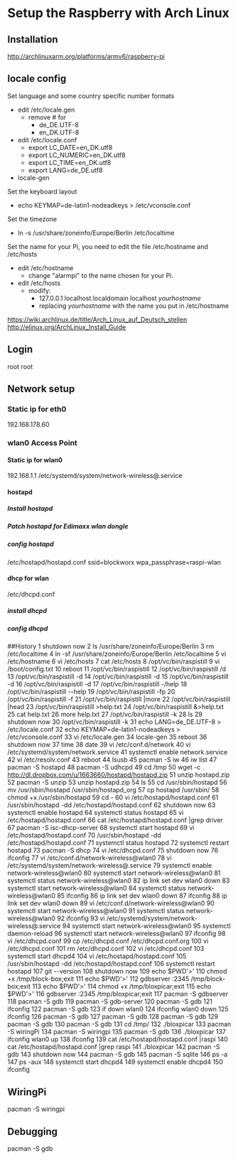 # Setup the Raspberry with Arch Linux
## Installation
<http://archlinuxarm.org/platforms/armv6/raspberry-pi>
## locale config
Set language and some country specific number formats

- edit /etc/locale.gen
    - remove # for
		- de_DE.UTF-8
		- en_DK.UTF-8 
- edit /etc/locale.conf
    - export LC_DATE=en_DK.utf8
    - export LC_NUMERIC=en_DK.utf8
    - export LC_TIME=en_DK.utf8
    - export LANG=de_DE.utf8
- locale-gen

Set the keyboard layout

- echo KEYMAP=de-latin1-nodeadkeys > /etc/vconsole.conf

Set the timezone

- ln -s /usr/share/zoneinfo/Europe/Berlin /etc/localtime

Set the name for your Pi, you need to edit the file /etc/hostname and /etc/hosts 

- edit /etc/hostname 
	- change "alarmpi" to the name chosen for your Pi. 
- edit /etc/hosts
	- modify:
		- 127.0.0.1 localhost.localdomain localhost *yourhostname*
		- replacing *yourhostname* with the name you put in /etc/hostname

<https://wiki.archlinux.de/title/Arch_Linux_auf_Deutsch_stellen>
<http://elinux.org/ArchLinux_Install_Guide>
## Login
root
root
## Network setup
### Static ip for eth0
192.168.178.60
### wlan0 Access Point
#### Static ip for wlan0
192.168.1.1
/etc/systemd/system/network-wireless@.service
#### hostapd
##### Install hostapd
##### Patch hostapd for Edimaxx wlan dongle
##### config hostapd
/etc/hostapd/hostapd.conf
ssid=blockworx
wpa_passphrase=raspi-wlan
#### dhcp for wlan
/etc/dhcpd.conf
##### install dhcpd
##### config dhcpd

##History
    1  shutdown now
    2  ls /usr/share/zoneinfo/Europe/Berlin 
    3  rm /etc/localtime 
    4  ln -sf /usr/share/zoneinfo/Europe/Berlin  /etc/localtime
    5  vi /etc/hostname 
    6  vi /etc/hosts
    7  cat /etc/hosts
    8  /opt/vc/bin/raspistill 
    9  vi /boot/config.txt 
   10  reboot
   11  /opt/vc/bin/raspistill 
   12  /opt/vc/bin/raspistill /d
   13  /opt/vc/bin/raspistill -d
   14  /opt/vc/bin/raspistill -d
   15  /opt/vc/bin/raspistill -d
   16  /opt/vc/bin/raspistill -d
   17  /opt/vc/bin/raspistill -/help
   18  /opt/vc/bin/raspistill --help
   19  /opt/vc/bin/raspistill -fp
   20  /opt/vc/bin/raspistill -f
   21  /opt/vc/bin/raspistill |more
   22  /opt/vc/bin/raspistill |head
   23  /opt/vc/bin/raspistill >help.txt
   24  /opt/vc/bin/raspistill &>help.txt
   25  cat help.txt 
   26  more help.txt 
   27  /opt/vc/bin/raspistill -k
   28  ls
   29  shutdown now
   30  /opt/vc/bin/raspistill -k
   31  echo LANG=de_DE.UTF-8 > /etc/locale.conf
   32  echo KEYMAP=de-latin1-nodeadkeys > /etc/vconsole.conf
   33  vi /etc/locale.gen 
   34  locale-gen 
   35  reboot
   36  shutdown now
   37  time
   38  date
   39  vi /etc/conf.d/network
   40  vi /etc/systemd/system/network.service
   41  systemctl enable network.service
   42  vi /etc/resolv.conf 
   43  reboot
   44  lsusb
   45  pacman -S iw
   46  iw list
   47  pacman -S hostapd
   48  pacman -S udhcpd
   49  cd /tmp
   50  wget -c http://dl.dropbox.com/u/1663660/hostapd/hostapd.zip
   51  unzip hostapd.zip 
   52  pacman -S unzip
   53  unzip hostapd.zip 
   54  ls
   55  cd /usr/sbin/hostapd
   56  mv /usr/sbin/hostapd /usr/sbin/hostapd_org
   57  cp hostapd /usr/sbin/
   58  chmod +x /usr/sbin/hostapd
   59  cd -
   60  vi /etc/hostapd/hostapd.conf 
   61  /usr/sbin/hostapd -dd /etc/hostapd/hostapd.conf
   62  shutdown now
   63  systemctl enable hostapd
   64  systemctl status hostapd
   65  vi /etc/hostapd/hostapd.conf 
   66  cat /etc/hostapd/hostapd.conf |grep driver
   67  pacman -S isc-dhcp-server
   68  systemctl start hostapd
   69  vi /etc/hostapd/hostapd.conf 
   70  /usr/sbin/hostapd -dd /etc/hostapd/hostapd.conf
   71  systemctl status hostapd
   72  systemctl restart hostapd
   73  pacman -S dhcp
   74  vi /etc/dhcpd.conf 
   75  shutdown now
   76  ifconfig
   77  vi /etc/conf.d/network-wireless@wlan0
   78  vi /etc/systemd/system/network-wireless@.service
   79  systemctl enable network-wireless@wlan0
   80  systemctl start network-wireless@wlan0
   81  systemctl status network-wireless@wlan0
   82  ip link set dev wlan0 down
   83  systemctl start network-wireless@wlan0
   84  systemctl status network-wireless@wlan0
   85  ifconfig
   86  ip link set dev wlan0 down
   87  ifconfig
   88  ip link set dev wlan0 down
   89  vi /etc/conf.d/network-wireless@wlan0
   90  systemctl start network-wireless@wlan0
   91  systemctl status network-wireless@wlan0
   92  ifconfig
   93  vi /etc/systemd/system/network-wireless@.service
   94  systemctl start network-wireless@wlan0
   95  systemctl daemon-reload
   96  systemctl start network-wireless@wlan0
   97  ifconfig
   98  vi /etc/dhcpd.conf 
   99  cp /etc/dhcpd.conf /etc/dhcpd.conf.org
  100  vi /etc/dhcpd.conf 
  101  rm /etc/dhcpd.conf
  102  vi /etc/dhcpd.conf 
  103  systemctl start dhcpd4
  104  vi /etc/hostapd/hostapd.conf 
  105  /usr/sbin/hostapd -dd /etc/hostapd/hostapd.conf
  106  systemctl restart hostapd
  107  git --version
  108  shutdown now
  109  echo $PWD'>'
  110  chmod +x /tmp/block-box;exit
  111  echo $PWD'>'
  112  gdbserver :2345 /tmp/block-box;exit
  113  echo $PWD'>'
  114  chmod +x /tmp/bloxpicar;exit
  115  echo $PWD'>'
  116  gdbserver :2345 /tmp/bloxpicar;exit
  117  pacman -S gdbserver
  118  pacman -S gdb
  119  pacman -S gdb-server
  120  pacman -S gdb
  121  ifconfig
  122  pacman -S gdb
  123  if down wlan0
  124  ifconfig wlan0 down
  125  ifconfig
  126  pacman -S gdb
  127  pacman -S gdb
  128  pacman -S gdb
  129  pacman -S gdb
  130  pacman -S gdb
  131  cd /tmp/
  132  ./bloxpicar 
  133  pacman -S wiringPi
  134  pacman -S wiringpi
  135  pacman -S gdb
  136  ./bloxpicar 
  137  ifconfig wlan0 up
  138  ifconfig
  139  cat /etc/hostapd/hostapd.conf |raspi
  140  cat /etc/hostapd/hostapd.conf |grep raspi
  141  ./bloxpicar 
  142  pacman -S gdb
  143  shutdown now
  144  pacman -S gdb
  145  pacman -S sqlite
  146  ps -a
  147  ps -aux
  148  systemctl start dhcpd4
  149  systemctl enable dhcpd4
  150  ifconfig


## WiringPi
pacman -S wiringpi

## Debugging
pacman -S gdb
